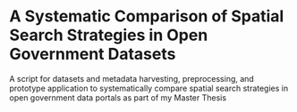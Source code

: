 # A Systematic Comparison of Spatial Search Strategies in Open Government Datasets
A script for datasets and metadata harvesting, preprocessing, and prototype application to systematically compare spatial search strategies in open government data portals as part of my Master Thesis

